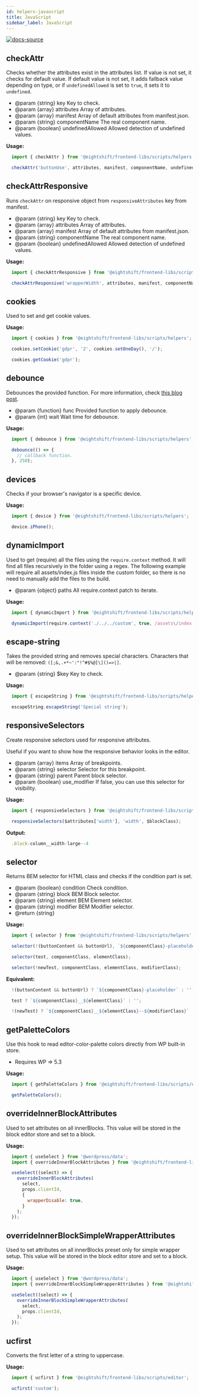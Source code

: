 ```yaml
---
id: helpers-javascript
title: JavaScript
sidebar_label: JavaScript
---
```


[![docs-source](https://img.shields.io/badge/source-eigthshift--frontend--libs-yellow?style=for-the-badge&logo=javascript&labelColor=2a2a2a)](https://github.com/infinum/eightshift-frontend-libs/tree/develop/blocks/init/src/blocks/)

## checkAttr

Checks whether the attributes exist in the attributes list. If value is not set, it checks for default value. If default value is not set, it adds fallback value depending on type, or if `undefinedAllowed` is set to `true`, it sets it to `undefined`.

* @param {string}  key Key to check.
* @param {array}   attributes Array of attributes.
* @param {array}   manifest Array of default attributes from manifest.json.
* @param {string}  componentName The real component name.
* @param {boolean} undefinedAllowed Allowed detection of undefined values.

**Usage:**

```js
  import { checkAttr } from '@eightshift/frontend-libs/scripts/helpers';

  checkAttr('buttonUse', attributes, manifest, componentName, undefinedAllowed);
```

## checkAttrResponsive

Runs `checkAttr` on responsive object from `responsiveAttributes` key from manifest.

* @param {string}  key Key to check.
* @param {array}   attributes Array of attributes.
* @param {array}   manifest Array of default attributes from manifest.json.
* @param {string}  componentName The real component name.
* @param {boolean} undefinedAllowed Allowed detection of undefined values.

**Usage:**

```js
  import { checkAttrResponsive } from '@eightshift/frontend-libs/scripts/helpers';

  checkAttrResponsive('wrapperWidth', attributes, manifest, componentName, undefinedAllowed);
```

## cookies

Used to set and get cookie values.

**Usage:**

```js
  import { cookies } from '@eightshift/frontend-libs/scripts/helpers';

  cookies.setCookie('gdpr', '2', cookies.setOneDay(), '/');

  cookies.getCookie('gdpr');
```

## debounce

Debounces the provided function. For more information, check [this blog post](https://davidwalsh.name/javascript-debounce-function).

* @param {function} func Provided function to apply debounce.
* @param {int} wait Wait time for debounce.

**Usage:**

```js
  import { debounce } from '@eightshift/frontend-libs/scripts/helpers';

  debounce(() => {
    // callback function.
  }, 250);
```

## devices

Checks if your browser's navigator is a specific device.

**Usage:**

```js
  import { device } from '@eightshift/frontend-libs/scripts/helpers';

  device.iPhone();
```

## dynamicImport

Used to get (require) all the files using the `require.context` method. It will find all files recursively in the folder using a regex. The following example will require all assets/index.js files inside the custom folder, so there is no need to manually add the files to the build.

 * @param {object} paths All require.context patch to iterate.

**Usage:**

```js
  import { dynamicImport } from '@eightshift/frontend-libs/scripts/helpers';

  dynamicImport(require.context('./../../custom', true, /assets\/index.js$/));
```

## escape-string

Takes the provided string and removes special characters. Characters that will be removed: `([;&,.+*~':"!^#$%@[\]()=>|]`.

* @param {string} $key Key to check.

**Usage:**

```js
  import { escapeString } from '@eightshift/frontend-libs/scripts/helpers';

  escapeString.escapeString('Special string');
```

## responsiveSelectors

Create responsive selectors used for responsive attributes.

Useful if you want to show how the responsive behavior looks in the editor.

* @param {array}   items        Array of breakpoints.
* @param {string}  selector     Selector for this breakpoint.
* @param {string}  parent       Parent block selector.
* @param {boolean} use_modifier If false, you can use this selector for visibility.

**Usage:**

```js
  import { responsiveSelectors } from '@eightshift/frontend-libs/scripts/helpers';

  responsiveSelectors($attributes['width'], 'width', $blockClass);
```

**Output:**

```js
  .block-column__width-large--4
```

## selector

Returns BEM selector for HTML class and checks if the condition part is set.

* @param {boolean} condition Check condition.
* @param {string}  block BEM Block selector.
* @param {string}  element BEM Element selector.
* @param {string}  modifier BEM Modifier selector.
* @return {string}

**Usage:**

```js
  import { selector } from '@eightshift/frontend-libs/scripts/helpers';

  selector(!(buttonContent && buttonUrl), `${componentClass}-placeholder`);

  selector(test, componentClass, elementClass);

  selector(!newTest, componentClass, elementClass, modifierClass);
```

**Equivalent:**

```js
  !(buttonContent && buttonUrl) ? `${componentClass}-placeholder` : '';

  test ? `${componentClass}__${elementClass}` : '';

  !(newTest) ? `${componentClass}__${elementClass}--${modifierClass}` : '';
```

## getPaletteColors

Use this hook to read editor-color-palette colors directly from WP built-in store.

* Requires WP => 5.3

**Usage:**

```js
  import { getPaletteColors } from '@eightshift/frontend-libs/scripts/editor';

  getPaletteColors();
```

## overrideInnerBlockAttributes

Used to set attributes on all innerBlocks. This value will be stored in the block editor store and set to a block.

**Usage:**

```js
  import { useSelect } from '@wordpress/data';
  import { overrideInnerBlockAttributes } from '@eightshift/frontend-libs/scripts/editor';

  useSelect((select) => {
    overrideInnerBlockAttributes(
      select,
      props.clientId,
      {
        wrapperDisable: true,
      }
    );
  });
```

## overrideInnerBlockSimpleWrapperAttributes

Used to set attributes on all innerBlocks preset only for simple wrapper setup. This value will be stored in the block editor store and set to a block.

**Usage:**

```js
  import { useSelect } from '@wordpress/data';
  import { overrideInnerBlockSimpleWrapperAttributes } from '@eightshift/frontend-libs/scripts/editor';

  useSelect((select) => {
    overrideInnerBlockSimpleWrapperAttributes(
      select,
      props.clientId,
    );
  });
```

## ucfirst

Converts the first letter of a string to uppercase.

**Usage:**

```js
  import { ucfirst } from '@eightshift/frontend-libs/scripts/editor';

  ucfirst('custom');
```
